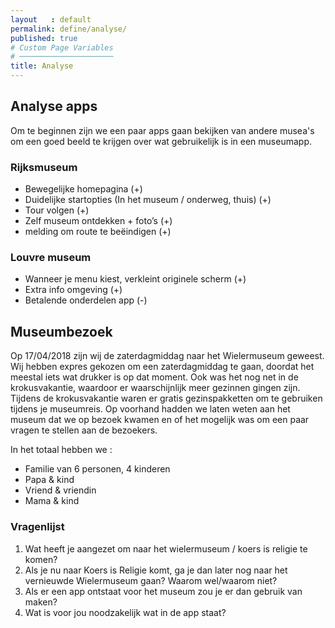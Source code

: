 ```yaml
---
layout   : default
permalink: define/analyse/
published: true
# Custom Page Variables
# ─────────────────────
title: Analyse
---
```

## Analyse apps
Om te beginnen zijn we een paar apps gaan bekijken van andere musea's om een goed beeld te krijgen over wat gebruikelijk is in een museumapp.


### Rijksmuseum
- Bewegelijke homepagina (+)
- Duidelijke startopties		(In het museum / onderweg, thuis) (+)
- Tour volgen (+)
- Zelf museum ontdekken + foto’s (+)
- melding om route te beëindigen (+)

### Louvre museum
- Wanneer je menu kiest, verkleint originele scherm (+)
- Extra info omgeving (+)
- Betalende onderdelen app (-)

## Museumbezoek
Op 17/04/2018 zijn wij de zaterdagmiddag naar het Wielermuseum geweest. Wij hebben expres gekozen om een zaterdagmiddag te gaan, doordat het meestal iets wat drukker is op dat moment. Ook was het nog net in de krokusvakantie, waardoor er waarschijnlijk meer gezinnen gingen zijn. Tijdens de krokusvakantie waren er gratis gezinspakketten om te gebruiken tijdens je museumreis. Op voorhand hadden we laten weten aan het museum dat we op bezoek kwamen en of het mogelijk was om een paar vragen te stellen aan de bezoekers. 

In het totaal hebben we :
- Familie van 6 personen, 4 kinderen
- Papa & kind
- Vriend & vriendin
- Mama & kind

### Vragenlijst
1. Wat heeft je aangezet om naar het wielermuseum / koers is religie te komen?
2. Als je nu naar Koers is Religie komt, ga je dan later nog naar het vernieuwde Wielermuseum gaan? Waarom wel/waarom niet?
3. Als er een app ontstaat voor het museum zou je er dan gebruik van maken? 
4. Wat is voor jou noodzakelijk wat in de app staat?